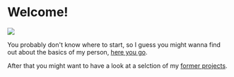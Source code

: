 # Welcome!

![](assets/cover_pictures.png)

You probably don't know where to start, so I guess you might wanna find out about the basics of my person, [here you go](aboutme.md).

After that you might want to have a look at a selction of my [former projects](projects.md). 
